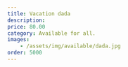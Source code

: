 ```yaml
---
title: Vacation dada
description: 
price: 80.00
category: Available for all.
images: 
    - /assets/img/available/dada.jpg
order: 5000
---
```

